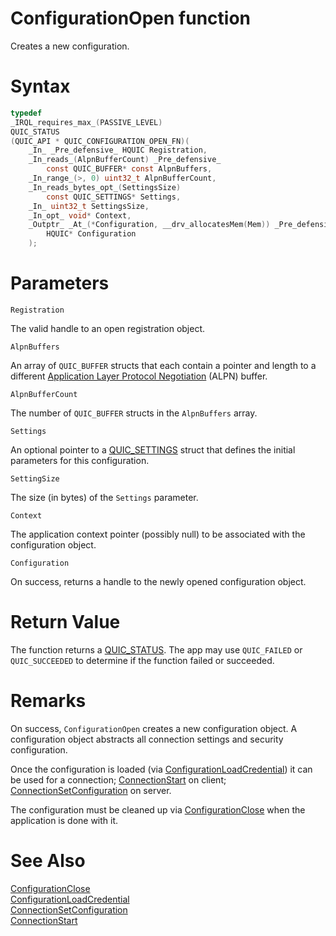 ConfigurationOpen function
======

Creates a new configuration.

# Syntax

```C
typedef
_IRQL_requires_max_(PASSIVE_LEVEL)
QUIC_STATUS
(QUIC_API * QUIC_CONFIGURATION_OPEN_FN)(
    _In_ _Pre_defensive_ HQUIC Registration,
    _In_reads_(AlpnBufferCount) _Pre_defensive_
        const QUIC_BUFFER* const AlpnBuffers,
    _In_range_(>, 0) uint32_t AlpnBufferCount,
    _In_reads_bytes_opt_(SettingsSize)
        const QUIC_SETTINGS* Settings,
    _In_ uint32_t SettingsSize,
    _In_opt_ void* Context,
    _Outptr_ _At_(*Configuration, __drv_allocatesMem(Mem)) _Pre_defensive_
        HQUIC* Configuration
    );
```

# Parameters

`Registration`

The valid handle to an open registration object.

`AlpnBuffers`

An array of `QUIC_BUFFER` structs that each contain a pointer and length to a different [Application Layer Protocol Negotiation](https://tools.ietf.org/html/rfc7301) (ALPN) buffer.

`AlpnBufferCount`

The number of `QUIC_BUFFER` structs in the `AlpnBuffers` array.

`Settings`

An optional pointer to a [QUIC_SETTINGS](QUIC_SETTINGS.md) struct that defines the initial parameters for this configuration.

`SettingSize`

The size (in bytes) of the `Settings` parameter. 

`Context`

The application context pointer (possibly null) to be associated with the configuration object.

`Configuration`

On success, returns a handle to the newly opened configuration object.

# Return Value

The function returns a [QUIC_STATUS](QUIC_STATUS.md). The app may use `QUIC_FAILED` or `QUIC_SUCCEEDED` to determine if the function failed or succeeded.

# Remarks

On success, `ConfigurationOpen` creates a new configuration object. A configuration object abstracts all connection settings and security configuration.

Once the configuration is loaded (via [ConfigurationLoadCredential](ConfigurationLoadCredential.md)) it can be used for a connection; [ConnectionStart](ConnectionStart.md) on client; [ConnectionSetConfiguration](ConnectionSetConfiguration.md) on server.

The configuration must be cleaned up via [ConfigurationClose](ConfigurationClose.md) when the application is done with it.

# See Also

[ConfigurationClose](ConfigurationClose.md)<br>
[ConfigurationLoadCredential](ConfigurationLoadCredential.md)<br>
[ConnectionSetConfiguration](ConnectionSetConfiguration.md)<br>
[ConnectionStart](ConnectionStart.md)<br>
